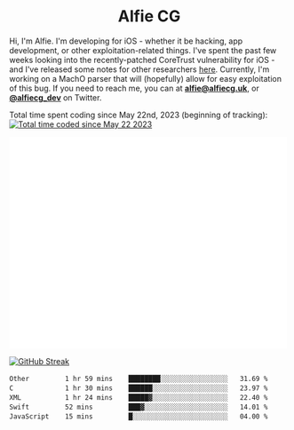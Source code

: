 <h1 align="center">Alfie CG</h1>

Hi, I'm Alfie. I'm developing for iOS - whether it be hacking, app development, or other exploitation-related things. I've spent the past few weeks looking into the recently-patched CoreTrust vulnerability for iOS - and I've released some notes for other researchers [here](https://gist.github.com/alfiecg24/bf91f3cb05254b2f5679d5ccdc4c87ef). Currently, I'm working on a MachO parser that will (hopefully) allow for easy exploitation of this bug. If you need to reach me, you can at **alfie@alfiecg.uk**, or **[@alfiecg_dev](https://twitter.com/alfiecg_dev)** on Twitter.

Total time spent coding since May 22nd, 2023 (beginning of tracking): <a href="https://wakatime.com/@61592169-b9cf-4af8-b6fa-8ac7d4369b01"><img src="https://wakatime.com/badge/user/61592169-b9cf-4af8-b6fa-8ac7d4369b01.svg" alt="Total time coded since May 22 2023" /></a>


<img align="center" src="/github-metrics.svg" alt="Metrics" width="500">

[![GitHub Streak](https://streak-stats.demolab.com/?user=alfiecg24)](https://git.io/streak-stats)

<!--START_SECTION:waka-->

```txt
Other         1 hr 59 mins    ████████░░░░░░░░░░░░░░░░░   31.69 %
C             1 hr 30 mins    ██████░░░░░░░░░░░░░░░░░░░   23.97 %
XML           1 hr 24 mins    █████▓░░░░░░░░░░░░░░░░░░░   22.40 %
Swift         52 mins         ███▓░░░░░░░░░░░░░░░░░░░░░   14.01 %
JavaScript    15 mins         █░░░░░░░░░░░░░░░░░░░░░░░░   04.00 %
```

<!--END_SECTION:waka-->
